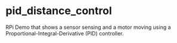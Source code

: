 # pid_distance_control
RPi Demo that shows a sensor sensing and a motor moving using a Proportional-Integral-Derivative (PID) controller.

